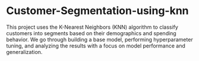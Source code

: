 # Customer-Segmentation-using-knn
This project uses the K-Nearest Neighbors (KNN) algorithm to classify customers into segments based on their demographics and spending behavior. We go through building a base model, performing hyperparameter tuning, and analyzing the results with a focus on model performance and generalization.
